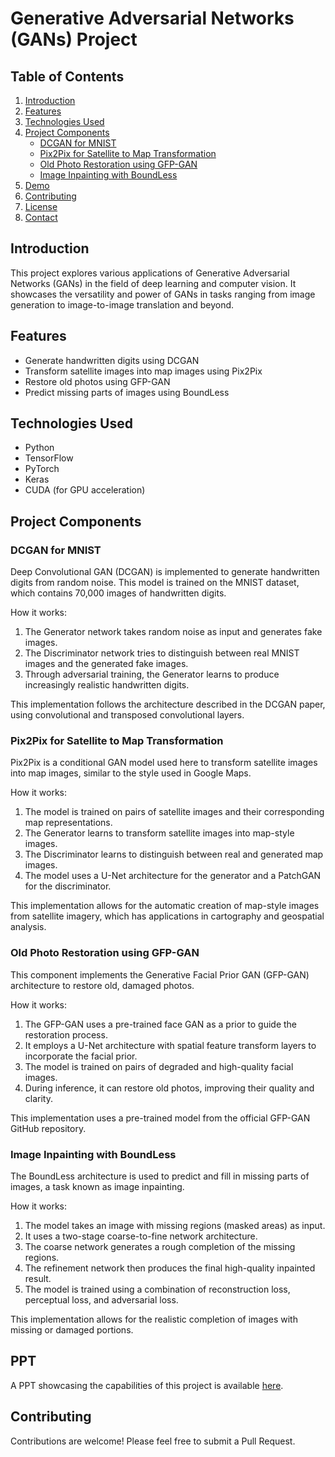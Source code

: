# Generative Adversarial Networks (GANs) Project

## Table of Contents
1. [Introduction](#introduction)
2. [Features](#features)
3. [Technologies Used](#technologies-used)
4. [Project Components](#project-components)
   - [DCGAN for MNIST](#dcgan-for-mnist)
   - [Pix2Pix for Satellite to Map Transformation](#pix2pix-for-satellite-to-map-transformation)
   - [Old Photo Restoration using GFP-GAN](#old-photo-restoration-using-gfp-gan)
   - [Image Inpainting with BoundLess](#image-inpainting-with-boundless)
5. [Demo](#demo)
6. [Contributing](#contributing)
7. [License](#license)
8. [Contact](#contact)

## Introduction

This project explores various applications of Generative Adversarial Networks (GANs) in the field of deep learning and computer vision. It showcases the versatility and power of GANs in tasks ranging from image generation to image-to-image translation and beyond.

## Features

- Generate handwritten digits using DCGAN
- Transform satellite images into map images using Pix2Pix
- Restore old photos using GFP-GAN
- Predict missing parts of images using BoundLess

## Technologies Used

- Python
- TensorFlow
- PyTorch
- Keras
- CUDA (for GPU acceleration)

## Project Components

### DCGAN for MNIST

Deep Convolutional GAN (DCGAN) is implemented to generate handwritten digits from random noise. This model is trained on the MNIST dataset, which contains 70,000 images of handwritten digits.

How it works:
1. The Generator network takes random noise as input and generates fake images.
2. The Discriminator network tries to distinguish between real MNIST images and the generated fake images.
3. Through adversarial training, the Generator learns to produce increasingly realistic handwritten digits.

This implementation follows the architecture described in the DCGAN paper, using convolutional and transposed convolutional layers.

### Pix2Pix for Satellite to Map Transformation

Pix2Pix is a conditional GAN model used here to transform satellite images into map images, similar to the style used in Google Maps.

How it works:
1. The model is trained on pairs of satellite images and their corresponding map representations.
2. The Generator learns to transform satellite images into map-style images.
3. The Discriminator learns to distinguish between real and generated map images.
4. The model uses a U-Net architecture for the generator and a PatchGAN for the discriminator.

This implementation allows for the automatic creation of map-style images from satellite imagery, which has applications in cartography and geospatial analysis.

### Old Photo Restoration using GFP-GAN

This component implements the Generative Facial Prior GAN (GFP-GAN) architecture to restore old, damaged photos.

How it works:
1. The GFP-GAN uses a pre-trained face GAN as a prior to guide the restoration process.
2. It employs a U-Net architecture with spatial feature transform layers to incorporate the facial prior.
3. The model is trained on pairs of degraded and high-quality facial images.
4. During inference, it can restore old photos, improving their quality and clarity.

This implementation uses a pre-trained model from the official GFP-GAN GitHub repository.

### Image Inpainting with BoundLess

The BoundLess architecture is used to predict and fill in missing parts of images, a task known as image inpainting.

How it works:
1. The model takes an image with missing regions (masked areas) as input.
2. It uses a two-stage coarse-to-fine network architecture.
3. The coarse network generates a rough completion of the missing regions.
4. The refinement network then produces the final high-quality inpainted result.
5. The model is trained using a combination of reconstruction loss, perceptual loss, and adversarial loss.

This implementation allows for the realistic completion of images with missing or damaged portions.


## PPT

A PPT showcasing the capabilities of this project is available [here](link_to_demo_video).

## Contributing

Contributions are welcome! Please feel free to submit a Pull Request.

